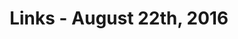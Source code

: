 ---
title: Links - August 22th, 2016
layout: links
category: links
articles:
  - title: This is strictly a business decision
    author: Tim O'Reilly
    source: Medium
    url: https://medium.com/the-wtf-economy/this-is-strictly-a-business-decision-4177a09161f1
    note: Incentives rule all our decisions. If the mandate of fiduciary duty is to "maximize shareholder value," that is what any board will do. Whether the "business decision" was correct or not is a question of short-term vs. long-term thinking, discount rates, and how much the company values its employees. When labor is interchangable, this is not a surprising decision. If the well-being of the employees were somehow baked in into the pricing model, there could be a different outcome.
    tags:
        - Business
        - Economics
        - Technology
  - title: Imaging, Snapchat and mobile
    author: Benedict Evans
    url: http://ben-evans.com/benedictevans/2016/8/15/imaging-snapchat-and-mobile
    note: As usual, Evans gives us a lot to think about. Our phones aren't really just phones, and our cameras aren't really just cameras.
    tags:
        - Web
        - Technology
  - title: It’s The Future
    author: Paul Biggar
    source: CircleCI Blog
    url: https://circleci.com/blog/its-the-future/
    note: Overengineering is a real problem. I need to learn more about this new dev-ops world, and play with Docker et al, but the fact is that to get started, a monolith running on Heroku is more than enough. Scaling will be harder? Yes, but you might actually get something done and sell to real users. Good enough is good enough. Once again, short-term vs. long term incentives.
    tags:
        - Technology
        - Programming
  - title: All the Leaves are Brown and the Sky is Gray
    author: Cate Huston
    source: Accidentally in Code
    note: "Perspective on software engineering impact: Somehow, the industry keeps moving forward as our projects die, 1 by 1. Stay motivated, and learn from your errors."
    url: http://www.catehuston.com/blog/2016/08/11/all-the-leaves-are-brown-and-the-sky-is-gray/
    tags:
        - Programming
  - title: The stuff we really need is getting more expensive. Other stuff is getting cheaper.
    author: Christopher Ingraham
    source: The Washington Post
    url: https://www.washingtonpost.com/news/wonk/wp/2016/08/17/the-stuff-we-really-need-is-getting-more-expensive-other-stuff-is-getting-cheaper/
    tags:
        - Economics
  - title: "The Most Intolerant Wins: The Dictatorship of the Small Minority"
    author: Nassim Nicholas Taleb
    source: Medium
    note: A draft of a chapter of Taleb's upcoming book. He argues that asymmetrical rules lead to minorities dictating choices when there are large benefits to a concentrated minority and small diffuse costs among the majority. All his examples are negative, but its not hard to think of how this same effect can affect us positively.
    url: https://medium.com/@nntaled/the-most-intolerant-wins-the-dictatorship-of-the-small-minority-3f1f83ce4e15
    tags:
        - Culture
        - Politics
  - title: The Night That Obama and Hillary Founded ISIS
    author: Liz Meriwether
    source: New York Magazine
    url: http://nymag.com/thecut/2016/08/night-that-obama-and-hillary-founded-isis.html
    note: The world of politics is odd.
    tags:
        - Culture
        - Politics
  - title: Page dewarping
    author: Matt Zucker
    url: https://mzucker.github.io/2016/08/15/page-dewarping.html
    note: Math lets us do some really interesting things. This post presents a relatively simple model that solves a real problem for a real person.
    tags:
        - Programming
  - title: Firms and Inequality
    author: Claudia Sahm
    url: http://claudiasahm.postagon.com/5v1u3whc2
    note: An analysis on the future of work, and labor compensation. I am not surprised that gains are concentrated in a set of firms, the real question, as Claudia points out, is "is rising worker segregation a sign of reduced competition, greater economic rents, or is it telling us about a change in the nature of production?" My guess? The latter.
    tags:
        - Economics
  - title: The meaning of trust in the age of Airbnb
    author: Tim Harford
    url: http://timharford.com/2016/08/the-meaning-of-trust-in-the-age-of-airbnb/
    note: The fact that we can walk into a store and exchange a piece of paper for a loaf of bread is a sign of trust. Our economies, and our lives, are all based on trust, and Tim's article explains how important this is in an age where "reputation" becomes currency. Reminded me a lot of Seabright's Company of Strangers.
    tags:
        - Economics
        - Culture
---